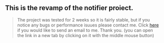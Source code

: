 ## This is the revamp of the notifier proiect.
>The project was tested for 2 weeks so it is fairly stable, but if you notice any bugs or performance isuues please contact me.
>Click [here](https://mail.google.com/mail/?view=cm&fs=1&to=borbelygergo06@gmail.com&su=Feedback%20on%20re_notifier&body=Type%20your%20feedback%20here) if you would like to send an email to me.
>Thank you.
>(you can open the link in a new tab by clicking on it with the middle mouse button)